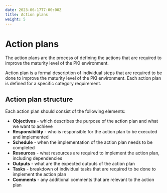 ```yaml
---
date: 2023-06-17T7:00:00Z
title: Action plans
weight: 5
---
```


# Action plans

The action plans are the process of defining the actions that are required to improve the maturity level of the PKI environment.

Action plan is a formal description of individual steps that are required to be done to improve the maturity level of the PKI environment. Each action plan is defined for a specific category requirement.

## Action plan structure

Each action plan should consist of the following elements:
- **Objectives** - which describes the purpose of the action plan and what we want to achieve
- **Responsibility** - who is responsible for the action plan to be executed and implemented
- **Schedule** - when the implementation of the action plan needs to be completed
- **Resources** - what resources are required to implement the action plan, including dependencies
- **Outputs** - what are the expected outputs of the action plan
- **Tasks** - breakdown of individual tasks that are required to be done to implement the action plan
- **Comments** - any additional comments that are relevant to the action plan
